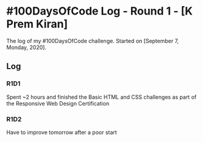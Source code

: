 # #100DaysOfCode Log - Round 1 - [K Prem Kiran]

The log of my #100DaysOfCode challenge. Started on [September 7, Monday, 2020].

## Log

### R1D1

Spent ~2 hours and finished the Basic HTML and CSS challenges as part of the Responsive Web Design Certification

### R1D2

Have to improve tomorrow after a poor start
